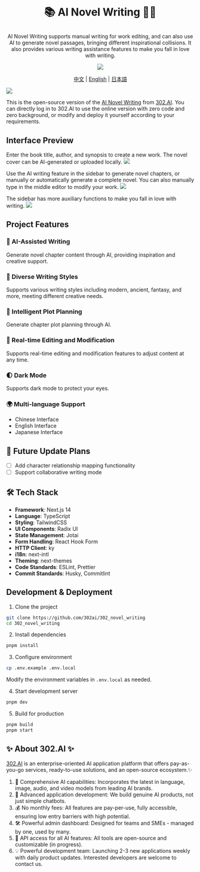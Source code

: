 # <p align="center"> 📚 AI Novel Writing 🚀✨</p>

<p align="center">AI Novel Writing supports manual writing for work editing, and can also use AI to generate novel passages, bringing different inspirational collisions. It also provides various writing assistance features to make you fall in love with writing.</p>

<p align="center"><a href="https://302.ai/en/tools/novel/" target="blank"><img src="https://file.302.ai/gpt/imgs/github/20250102/72a57c4263944b73bf521830878ae39a.png" /></a></p >

<p align="center"><a href="README_zh.md">中文</a> | <a href="README.md">English</a> | <a href="README_ja.md">日本語</a></p>

![](docs/302_AI_Novel_Writing_en.png)

This is the open-source version of the [AI Novel Writing](https://302.ai/en/tools/novel/) from [302.AI](https://302.ai/en/). You can directly log in to 302.AI to use the online version with zero code and zero background, or modify and deploy it yourself according to your requirements.

## Interface Preview
Enter the book title, author, and synopsis to create a new work. The novel cover can be AI-generated or uploaded locally.
![](docs/302_AI_Novel_Writing_en_screenshot_01.png)

Use the AI writing feature in the sidebar to generate novel chapters, or manually or automatically generate a complete novel. You can also manually type in the middle editor to modify your work.
![](docs/302_AI_Novel_Writing_en_screenshot_02.png)

The sidebar has more auxiliary functions to make you fall in love with writing.
![](docs/302_AI_Novel_Writing_en_screenshot_03.jpg)

## Project Features
### 📝 AI-Assisted Writing
Generate novel chapter content through AI, providing inspiration and creative support.
### 📖 Diverse Writing Styles
Supports various writing styles including modern, ancient, fantasy, and more, meeting different creative needs.
### 🎯 Intelligent Plot Planning
Generate chapter plot planning through AI.
### 🔄 Real-time Editing and Modification
Supports real-time editing and modification features to adjust content at any time.
### 🌓 Dark Mode
Supports dark mode to protect your eyes.
### 🌍 Multi-language Support
- Chinese Interface
- English Interface
- Japanese Interface

## 🚩 Future Update Plans
- [ ] Add character relationship mapping functionality
- [ ] Support collaborative writing mode

## 🛠️ Tech Stack

- **Framework**: Next.js 14
- **Language**: TypeScript
- **Styling**: TailwindCSS
- **UI Components**: Radix UI
- **State Management**: Jotai
- **Form Handling**: React Hook Form
- **HTTP Client**: ky
- **i18n**: next-intl
- **Theming**: next-themes
- **Code Standards**: ESLint, Prettier
- **Commit Standards**: Husky, Commitlint

## Development & Deployment
1. Clone the project
```bash
git clone https://github.com/302ai/302_novel_writing
cd 302_novel_writing
```

2. Install dependencies
```bash
pnpm install
```

3. Configure environment
```bash
cp .env.example .env.local
```
Modify the environment variables in `.env.local` as needed.

4. Start development server
```bash
pnpm dev
```

5. Build for production
```bash
pnpm build
pnpm start
```

## ✨ About 302.AI ✨
[302.AI](https://302.ai/en/) is an enterprise-oriented AI application platform that offers pay-as-you-go services, ready-to-use solutions, and an open-source ecosystem.✨
1. 🧠 Comprehensive AI capabilities: Incorporates the latest in language, image, audio, and video models from leading AI brands.
2. 🚀 Advanced application development: We build genuine AI products, not just simple chatbots.
3. 💰 No monthly fees: All features are pay-per-use, fully accessible, ensuring low entry barriers with high potential.
4. 🛠 Powerful admin dashboard: Designed for teams and SMEs - managed by one, used by many.
5. 🔗 API access for all AI features: All tools are open-source and customizable (in progress).
6. 💡 Powerful development team: Launching 2-3 new applications weekly with daily product updates. Interested developers are welcome to contact us.
